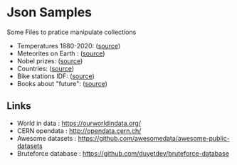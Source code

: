 # Json Samples

Some Files to pratice  manipulate collections


* Temperatures 1880-2020: ([source](https://www.ncdc.noaa.gov/cag/global/time-series/globe/land_ocean/ytd/12/1880-2020.json))
* Meteorites on Earth : ([source](https://data.nasa.gov/resource/y77d-th95.json))
* Nobel prizes: ([source](http://api.nobelprize.org/v1/prize.json))
* Countries: ([source](http://api.worldbank.org/countries?per_page=304&format=json))
* Bike stations IDF: ([source](https://www.data.gouv.fr/en/datasets/stationnement-velo-en-ile-de-france-2/))
* Books about "future": ([source](https://www.googleapis.com/books/v1/volumes?q=future))


## Links

* World in data : https://ourworldindata.org/
* CERN opendata : http://opendata.cern.ch/
* Awesome datasets : https://github.com/awesomedata/awesome-public-datasets
* Bruteforce database : https://github.com/duyetdev/bruteforce-database